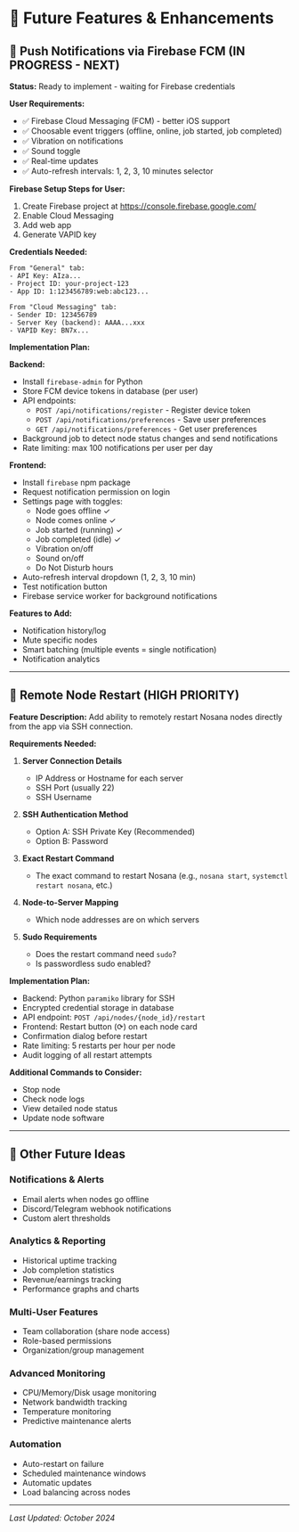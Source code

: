 # 🚀 Future Features & Enhancements

## 📱 Push Notifications via Firebase FCM (IN PROGRESS - NEXT)

**Status:** Ready to implement - waiting for Firebase credentials

**User Requirements:**
- ✅ Firebase Cloud Messaging (FCM) - better iOS support
- ✅ Choosable event triggers (offline, online, job started, job completed)
- ✅ Vibration on notifications
- ✅ Sound toggle
- ✅ Real-time updates
- ✅ Auto-refresh intervals: 1, 2, 3, 10 minutes selector

**Firebase Setup Steps for User:**
1. Create Firebase project at https://console.firebase.google.com/
2. Enable Cloud Messaging
3. Add web app
4. Generate VAPID key

**Credentials Needed:**
```
From "General" tab:
- API Key: AIza...
- Project ID: your-project-123
- App ID: 1:123456789:web:abc123...

From "Cloud Messaging" tab:
- Sender ID: 123456789
- Server Key (backend): AAAA...xxx
- VAPID Key: BN7x...
```

**Implementation Plan:**

**Backend:**
- Install `firebase-admin` for Python
- Store FCM device tokens in database (per user)
- API endpoints:
  - `POST /api/notifications/register` - Register device token
  - `POST /api/notifications/preferences` - Save user preferences
  - `GET /api/notifications/preferences` - Get user preferences
- Background job to detect node status changes and send notifications
- Rate limiting: max 100 notifications per user per day

**Frontend:**
- Install `firebase` npm package
- Request notification permission on login
- Settings page with toggles:
  - Node goes offline ✓
  - Node comes online ✓
  - Job started (running) ✓
  - Job completed (idle) ✓
  - Vibration on/off
  - Sound on/off
  - Do Not Disturb hours
- Auto-refresh interval dropdown (1, 2, 3, 10 min)
- Test notification button
- Firebase service worker for background notifications

**Features to Add:**
- Notification history/log
- Mute specific nodes
- Smart batching (multiple events = single notification)
- Notification analytics

---

## 🔄 Remote Node Restart (HIGH PRIORITY)

**Feature Description:**
Add ability to remotely restart Nosana nodes directly from the app via SSH connection.

**Requirements Needed:**
1. **Server Connection Details**
   - IP Address or Hostname for each server
   - SSH Port (usually 22)
   - SSH Username

2. **SSH Authentication Method**
   - Option A: SSH Private Key (Recommended)
   - Option B: Password

3. **Exact Restart Command**
   - The exact command to restart Nosana (e.g., `nosana start`, `systemctl restart nosana`, etc.)

4. **Node-to-Server Mapping**
   - Which node addresses are on which servers

5. **Sudo Requirements**
   - Does the restart command need `sudo`?
   - Is passwordless sudo enabled?

**Implementation Plan:**
- Backend: Python `paramiko` library for SSH
- Encrypted credential storage in database
- API endpoint: `POST /api/nodes/{node_id}/restart`
- Frontend: Restart button (⟳) on each node card
- Confirmation dialog before restart
- Rate limiting: 5 restarts per hour per node
- Audit logging of all restart attempts

**Additional Commands to Consider:**
- Stop node
- Check node logs
- View detailed node status
- Update node software

---

## 📝 Other Future Ideas

### Notifications & Alerts
- Email alerts when nodes go offline
- Discord/Telegram webhook notifications
- Custom alert thresholds

### Analytics & Reporting
- Historical uptime tracking
- Job completion statistics
- Revenue/earnings tracking
- Performance graphs and charts

### Multi-User Features
- Team collaboration (share node access)
- Role-based permissions
- Organization/group management

### Advanced Monitoring
- CPU/Memory/Disk usage monitoring
- Network bandwidth tracking
- Temperature monitoring
- Predictive maintenance alerts

### Automation
- Auto-restart on failure
- Scheduled maintenance windows
- Automatic updates
- Load balancing across nodes

---

*Last Updated: October 2024*
